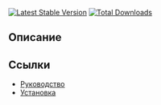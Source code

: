 [![Latest Stable Version](https://poser.pugx.org/yii2bundle/yii2-markdown/v/stable.png)](https://packagist.org/packages/yii2bundle/yii2-markdown)
[![Total Downloads](https://poser.pugx.org/yii2bundle/yii2-markdown/downloads.png)](https://packagist.org/packages/yii2bundle/yii2-markdown)

## Описание



## Ссылки

* [Руководство](guide/ru/README.md)
* [Установка](guide/ru/install.md)
